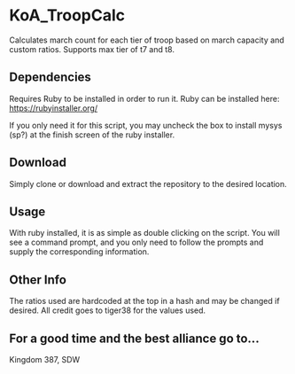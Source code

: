 # KoA_TroopCalc
Calculates march count for each tier of troop based on march capacity and custom ratios. Supports max tier of t7 and t8.


## Dependencies ##
Requires Ruby to be installed in order to run it. 
Ruby can be installed here: https://rubyinstaller.org/

If you only need it for this script, you may uncheck the box to install mysys (sp?) at the finish screen of the ruby installer.

## Download ##
Simply clone or download and extract the repository to the desired location.

## Usage ##
With ruby installed, it is as simple as double clicking on the script. 
You will see a command prompt, and you only need to follow the prompts and 
supply the corresponding information. 

## Other Info ##

The ratios used are hardcoded at the top in a hash and may be changed if desired.
All credit goes to tiger38 for the values used. 



## For a good time and the best alliance go to... ###
Kingdom 387, SDW